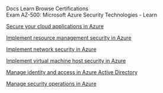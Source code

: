 Docs  Learn  Browse Certifications  
Exam AZ-500: Microsoft Azure Security Technologies - Learn

<a href="https://docs.microsoft.com/learn/paths/secure-your-cloud-apps/">Secure your cloud applications in Azure</a>

<a href="https://docs.microsoft.com/learn/paths/implement-resource-mgmt-security/">Implement resource management security in Azure</a>

<a href="https://docs.microsoft.com/learn/paths/implement-network-security/">Implement network security in Azure</a>

<a href="https://docs.microsoft.com/learn/paths/implement-host-security/">Implement virtual machine host security in Azure</a>

<a href="https://docs.microsoft.com/learn/paths/manage-identity-and-access/">Manage identity and access in Azure Active Directory</a>

<a href="https://docs.microsoft.com/learn/paths/manage-security-operations/">Manage security operations in Azure</a>

<a href=""></a>
<a href=""></a>
<a href=""></a>
<a href=""></a>
<a href=""></a>
<a href=""></a>
